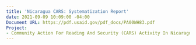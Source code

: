 ```yaml
---
title: 'Nicaragua CARS: Systematization Report'
date: 2021-09-09 10:09:00 -04:00
Document URL: https://pdf.usaid.gov/pdf_docs/PA00WH83.pdf
Project:
- Community Action For Reading And Security (CARS) Activity In Nicaragua
---
```


